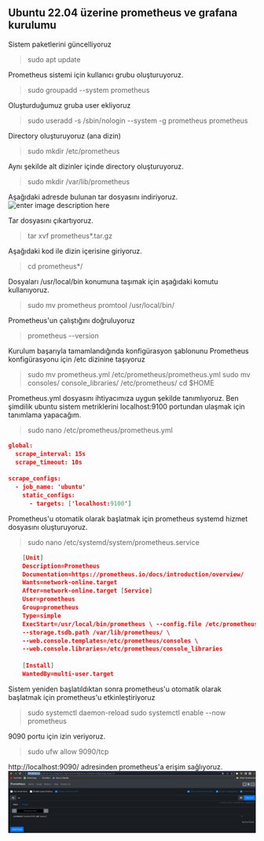 ## Ubuntu 22.04 üzerine prometheus ve grafana kurulumu

Sistem paketlerini güncelliyoruz
 > sudo apt update

Prometheus sistemi için kullanıcı grubu oluşturuyoruz.
> sudo groupadd --system prometheus

Oluşturduğumuz gruba user ekliyoruz
>sudo useradd -s /sbin/nologin --system -g prometheus prometheus

Directory oluşturuyoruz (ana dizin)
>sudo mkdir /etc/prometheus

Aynı şekilde alt dizinler içinde directory oluşturuyoruz.
>sudo mkdir /var/lib/prometheus

Aşağıdaki adresde bulunan tar dosyasını indiriyoruz.
![enter image description here](https://raw.githubusercontent.com/fatihaydnrepo/Local-prometheus-grafana/main/Screenshot%20from%202023-05-05%2000-27-08.png)

Tar dosyasını çıkartıyoruz.
>tar xvf prometheus*.tar.gz

Aşağıdaki kod ile dizin içerisine giriyoruz.
>cd prometheus*/

Dosyaları /usr/local/bin konumuna taşımak için aşağıdaki komutu kullanıyoruz.
>sudo mv prometheus promtool /usr/local/bin/

Prometheus'un çalıştığını doğruluyoruz
>prometheus --version

  
Kurulum başarıyla tamamlandığında konfigürasyon şablonunu Prometheus konfigürasyonu için /etc dizinine taşıyoruz
>sudo mv prometheus.yml /etc/prometheus/prometheus.yml
>sudo mv consoles/ console_libraries/ /etc/prometheus/ 
> cd $HOME

Prometheus.yml dosyasını ihtiyacımıza uygun şekilde tanımlıyoruz. Ben şimdilik ubuntu sistem metriklerini localhost:9100 portundan ulaşmak için tanımlama yapacağım.
> sudo nano /etc/prometheus/prometheus.yml

```json 
global:
  scrape_interval: 15s
  scrape_timeout: 10s

scrape_configs:
  - job_name: 'ubuntu'
    static_configs:
      - targets: ['localhost:9100']
```

Prometheus'u otomatik olarak başlatmak için prometheus systemd hizmet dosyasını oluşturuyoruz.
> sudo nano /etc/systemd/system/prometheus.service

```json 
	[Unit] 
	Description=Prometheus
	Documentation=https://prometheus.io/docs/introduction/overview/ 
	Wants=network-online.target 
	After=network-online.target [Service] 
	User=prometheus 
	Group=prometheus 
	Type=simple 
	ExecStart=/usr/local/bin/prometheus \ --config.file /etc/prometheus/prometheus.yml \
	--storage.tsdb.path /var/lib/prometheus/ \ 
	--web.console.templates=/etc/prometheus/consoles \ 
	--web.console.libraries=/etc/prometheus/console_libraries

    [Install] 
    WantedBy=multi-user.target
   ```
Sistem yeniden başlatıldıktan sonra prometheus'u otomatik olarak başlatmak için prometheus'u etkinleştiriyoruz
> sudo systemctl daemon-reload
> sudo systemctl enable --now prometheus

9090 portu için izin veriyoruz.
>sudo ufw allow 9090/tcp


http://localhost:9090/ adresinden prometheus'a erişim sağlıyoruz.
![enter image description here](https://raw.githubusercontent.com/fatihaydnrepo/Local-prometheus-download/main/Screenshot%20from%202023-05-05%2001-00-12.png)

